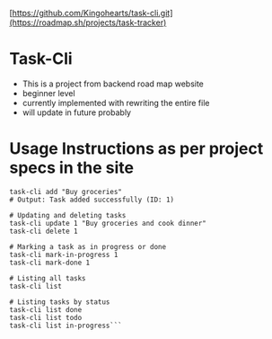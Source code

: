 [https://github.com/Kingohearts/task-cli.git](https://roadmap.sh/projects/task-tracker)

# Task-Cli
  - This is a project from backend road map website
  - beginner level
  - currently implemented with rewriting the entire file
  - will update in future probably

# Usage Instructions as per project specs in the site

```# Adding a new task
task-cli add "Buy groceries"
# Output: Task added successfully (ID: 1)

# Updating and deleting tasks
task-cli update 1 "Buy groceries and cook dinner"
task-cli delete 1

# Marking a task as in progress or done
task-cli mark-in-progress 1
task-cli mark-done 1

# Listing all tasks
task-cli list

# Listing tasks by status
task-cli list done
task-cli list todo
task-cli list in-progress```
